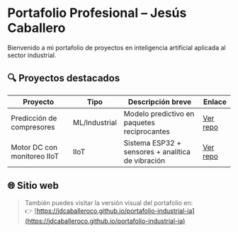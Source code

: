 # Portafolio Profesional – Jesús Caballero

Bienvenido a mi portafolio de proyectos en inteligencia artificial aplicada al sector industrial.

## 🔍 Proyectos destacados

| Proyecto                          | Tipo        | Descripción breve                                 | Enlace      |
|----------------------------------|-------------|---------------------------------------------------|-------------|
| Predicción de compresores        | ML/Industrial | Modelo predictivo en paquetes reciprocantes       | [Ver repo](https://github.com/...) |
| Motor DC con monitoreo IIoT      | IIoT        | Sistema ESP32 + sensores + analítica de vibración | [Ver repo](https://github.com/...) |

## 🌐 Sitio web

> También puedes visitar la versión visual del portafolio en:  
> 👉 [https://jdcaballeroco.github.io/portafolio-industrial-ia](https://jdcaballeroco.github.io/portafolio-industrial-ia)